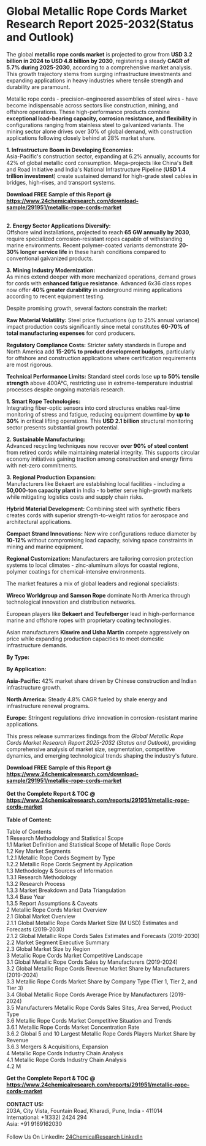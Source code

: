 <h1>Global Metallic Rope Cords Market Research Report 2025-2032(Status and Outlook)</h1><p>The global <strong>metallic rope cords market</strong> is projected to grow from <strong>USD 3.2 billion in 2024 to USD 4.8 billion by 2030</strong>, registering a steady <strong>CAGR of 5.7% during 2025-2030</strong>, according to a comprehensive market analysis. This growth trajectory stems from surging infrastructure investments and expanding applications in heavy industries where tensile strength and durability are paramount.</p><p>Metallic rope cords - precision-engineered assemblies of steel wires - have become indispensable across sectors like construction, mining, and offshore operations. These high-performance products combine <strong>exceptional load-bearing capacity, corrosion resistance, and flexibility</strong> in configurations ranging from stainless steel to galvanized variants. The mining sector alone drives over 30% of global demand, with construction applications following closely behind at 28% market share.</p><p><strong>1. Infrastructure Boom in Developing Economies:</strong><br>
Asia-Pacific's construction sector, expanding at 6.2% annually, accounts for 42% of global metallic cord consumption. Mega-projects like China's Belt and Road Initiative and India's National Infrastructure Pipeline (<strong>USD 1.4 trillion investment</strong>) create sustained demand for high-grade steel cables in bridges, high-rises, and transport systems.</p><div><b>Download FREE Sample of this Report @ 
            <a href="https://www.24chemicalresearch.com/download-sample/291951/metallic-rope-cords-market">
            https://www.24chemicalresearch.com/download-sample/291951/metallic-rope-cords-market</a></b></div><br><p><strong>2. Energy Sector Applications Diversify:</strong><br>
Offshore wind installations, projected to reach <strong>65 GW annually by 2030</strong>, require specialized corrosion-resistant ropes capable of withstanding marine environments. Recent polymer-coated variants demonstrate <strong>20-30% longer service life</strong> in these harsh conditions compared to conventional galvanized products.</p><p><strong>3. Mining Industry Modernization:</strong><br>
As mines extend deeper with more mechanized operations, demand grows for cords with <strong>enhanced fatigue resistance</strong>. Advanced 6x36 class ropes now offer <strong>40% greater durability</strong> in underground mining applications according to recent equipment testing.</p><p>Despite promising growth, several factors constrain the market:</p><p><strong>Raw Material Volatility:</strong> Steel price fluctuations (up to 25% annual variance) impact production costs significantly since metal constitutes <strong>60-70% of total manufacturing expenses</strong> for cord producers.</p><p><strong>Regulatory Compliance Costs:</strong> Stricter safety standards in Europe and North America add <strong>15-20% to product development budgets</strong>, particularly for offshore and construction applications where certification requirements are most rigorous.</p><p><strong>Technical Performance Limits:</strong> Standard steel cords lose <strong>up to 50% tensile strength</strong> above 400Â°C, restricting use in extreme-temperature industrial processes despite ongoing materials research.</p><p><strong>1. Smart Rope Technologies:</strong><br>
Integrating fiber-optic sensors into cord structures enables real-time monitoring of stress and fatigue, reducing equipment downtime by <strong>up to 30%</strong> in critical lifting operations. This <strong>USD 2.1 billion</strong> structural monitoring sector presents substantial growth potential.</p><p><strong>2. Sustainable Manufacturing:</strong><br>
Advanced recycling techniques now recover <strong>over 90% of steel content</strong> from retired cords while maintaining material integrity. This supports circular economy initiatives gaining traction among construction and energy firms with net-zero commitments.</p><p><strong>3. Regional Production Expansion:</strong><br>
Manufacturers like Bekaert are establishing local facilities - including a <strong>50,000-ton capacity plant</strong> in India - to better serve high-growth markets while mitigating logistics costs and supply chain risks.</p><p><strong>Hybrid Material Development:</strong> Combining steel with synthetic fibers creates cords with superior strength-to-weight ratios for aerospace and architectural applications.</p><p><strong>Compact Strand Innovations:</strong> New wire configurations reduce diameter by <strong>10-12%</strong> without compromising load capacity, solving space constraints in mining and marine equipment.</p><p><strong>Regional Customization:</strong> Manufacturers are tailoring corrosion protection systems to local climates - zinc-aluminum alloys for coastal regions, polymer coatings for chemical-intensive environments.</p><p>The market features a mix of global leaders and regional specialists:</p><p><strong>Wireco Worldgroup and Samson Rope</strong> dominate North America through technological innovation and distribution networks.</p><p>European players like <strong>Bekaert and Teufelberger</strong> lead in high-performance marine and offshore ropes with proprietary coating technologies.</p><p>Asian manufacturers <strong>Kiswire and Usha Martin</strong> compete aggressively on price while expanding production capacities to meet domestic infrastructure demands.</p><p><strong>By Type:</strong></p><p><strong>By Application:</strong></p><p><strong>Asia-Pacific:</strong> 42% market share driven by Chinese construction and Indian infrastructure growth.</p><p><strong>North America:</strong> Steady 4.8% CAGR fueled by shale energy and infrastructure renewal programs.</p><p><strong>Europe:</strong> Stringent regulations drive innovation in corrosion-resistant marine applications.</p><p>This press release summarizes findings from the <em>Global Metallic Rope Cords Market Research Report 2025-2032 (Status and Outlook)</em>, providing comprehensive analysis of market size, segmentation, competitive dynamics, and emerging technological trends shaping the industry's future.</p><div><b>Download FREE Sample of this Report @ 
            <a href="https://www.24chemicalresearch.com/download-sample/291951/metallic-rope-cords-market">
            https://www.24chemicalresearch.com/download-sample/291951/metallic-rope-cords-market</a></b></div><br><div><b>Get the Complete Report & TOC @ 
            <a href="https://www.24chemicalresearch.com/reports/291951/metallic-rope-cords-market">
            https://www.24chemicalresearch.com/reports/291951/metallic-rope-cords-market</a></b></div><br>
            <b>Table of Content:</b><p>Table of Contents<br />
1 Research Methodology and Statistical Scope<br />
1.1 Market Definition and Statistical Scope of Metallic Rope Cords<br />
1.2 Key Market Segments<br />
1.2.1 Metallic Rope Cords Segment by Type<br />
1.2.2 Metallic Rope Cords Segment by Application<br />
1.3 Methodology & Sources of Information<br />
1.3.1 Research Methodology<br />
1.3.2 Research Process<br />
1.3.3 Market Breakdown and Data Triangulation<br />
1.3.4 Base Year<br />
1.3.5 Report Assumptions & Caveats<br />
2 Metallic Rope Cords Market Overview<br />
2.1 Global Market Overview<br />
2.1.1 Global Metallic Rope Cords Market Size (M USD) Estimates and Forecasts (2019-2030)<br />
2.1.2 Global Metallic Rope Cords Sales Estimates and Forecasts (2019-2030)<br />
2.2 Market Segment Executive Summary<br />
2.3 Global Market Size by Region<br />
3 Metallic Rope Cords Market Competitive Landscape<br />
3.1 Global Metallic Rope Cords Sales by Manufacturers (2019-2024)<br />
3.2 Global Metallic Rope Cords Revenue Market Share by Manufacturers (2019-2024)<br />
3.3 Metallic Rope Cords Market Share by Company Type (Tier 1, Tier 2, and Tier 3)<br />
3.4 Global Metallic Rope Cords Average Price by Manufacturers (2019-2024)<br />
3.5 Manufacturers Metallic Rope Cords Sales Sites, Area Served, Product Type<br />
3.6 Metallic Rope Cords Market Competitive Situation and Trends<br />
3.6.1 Metallic Rope Cords Market Concentration Rate<br />
3.6.2 Global 5 and 10 Largest Metallic Rope Cords Players Market Share by Revenue<br />
3.6.3 Mergers & Acquisitions, Expansion<br />
4 Metallic Rope Cords Industry Chain Analysis<br />
4.1 Metallic Rope Cords Industry Chain Analysis<br />
4.2 M</p><div><b>Get the Complete Report & TOC @ 
            <a href="https://www.24chemicalresearch.com/reports/291951/metallic-rope-cords-market">
            https://www.24chemicalresearch.com/reports/291951/metallic-rope-cords-market</a></b></div><br><b>CONTACT US:</b><br>
            203A, City Vista, Fountain Road, Kharadi, Pune, India - 411014<br>
            International: +1(332) 2424 294<br>
            Asia: +91 9169162030 <br><br>
            Follow Us On LinkedIn: <a href="https://www.linkedin.com/company/24chemicalresearch/">24ChemicalResearch LinkedIn</a>